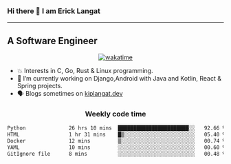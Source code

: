 ### Hi there 👋 I am Erick Langat
---
## A Software Engineer

<div align="center">
  
[![wakatime](https://wakatime.com/badge/user/55eadf42-c1c5-4930-b153-72952ac5ca5c.svg)](https://wakatime.com/@55eadf42-c1c5-4930-b153-72952ac5ca5c)

</div>

<!--
**elkiplangat/elkiplangat** is a ✨ _special_ ✨ repository because its `README.md` (this file) appears on your GitHub profile.

Here are some ideas to get you started:

- 🔭 I’m currently working on ...
- 🌱 I’m currently learning ...
- 👯 I’m looking to collaborate on ...
- 🤔 I’m looking for help with ...
- 💬 Ask me about ...
- 📫 How to reach me: ...
- 😄 Pronouns: ...
- ⚡ Fun fact: ...
-->
- 💥 Interests in C, Go, Rust & Linux programming. 
- 🔭 I’m currently working on Django,Android with Java and Kotlin, React & Spring projects.
-  🗣️ Blogs sometimes on [kiplangat.dev](https://kiplangat.dev)

<div align="center">
  <h3> Weekly code time </h3>

<!--START_SECTION:waka-->

```txt
Python              26 hrs 10 mins  ███████████████████████░░   92.66 %
HTML                1 hr 31 mins    █▒░░░░░░░░░░░░░░░░░░░░░░░   05.40 %
Docker              12 mins         ▒░░░░░░░░░░░░░░░░░░░░░░░░   00.74 %
YAML                10 mins         ░░░░░░░░░░░░░░░░░░░░░░░░░   00.60 %
GitIgnore file      8 mins          ░░░░░░░░░░░░░░░░░░░░░░░░░   00.48 %
```

<!--END_SECTION:waka-->

</div>
